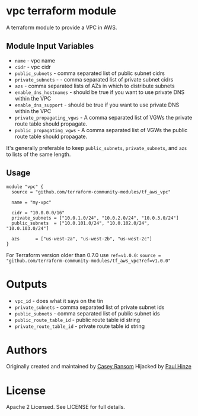 vpc terraform module
===========

A terraform module to provide a VPC in AWS.


Module Input Variables
----------------------

- `name` - vpc name
- `cidr` - vpc cidr
- `public_subnets` - comma separated list of public subnet cidrs
- `private_subnets` - - comma separated list of private subnet cidrs
- `azs` - comma separated lists of AZs in which to distribute subnets
- `enable_dns_hostnames` - should be true if you want to use private DNS within the VPC
- `enable_dns_support` - should be true if you want to use private DNS within the VPC
- `private_propagating_vgws` - A comma separated list of VGWs the private route table should propagate.
- `public_propagating_vgws` - A comma separated list of VGWs the public route table should propagate.

It's generally preferable to keep `public_subnets`, `private_subnets`, and
`azs` to lists of the same length.

Usage
-----

```hcl
module "vpc" {
  source = "github.com/terraform-community-modules/tf_aws_vpc"

  name = "my-vpc"

  cidr = "10.0.0.0/16"
  private_subnets = ["10.0.1.0/24", "10.0.2.0/24", "10.0.3.0/24"]
  public_subnets  = ["10.0.101.0/24", "10.0.102.0/24", "10.0.103.0/24"]

  azs      = ["us-west-2a", "us-west-2b", "us-west-2c"]
}
```

For Terraform version older than 0.7.0 use `ref=v1.0.0`:
`source = "github.com/terraform-community-modules/tf_aws_vpc?ref=v1.0.0"`

Outputs
=======

 - `vpc_id` - does what it says on the tin
 - `private_subnets` - comma separated list of private subnet ids
 - `public_subnets` - comma separated list of public subnet ids
 - `public_route_table_id` - public route table id string
 - `private_route_table_id` - private route table id string

Authors
=======

Originally created and maintained by [Casey Ransom](https://github.com/cransom)
Hijacked by [Paul Hinze](https://github.com/phinze)

License
=======

Apache 2 Licensed. See LICENSE for full details.
